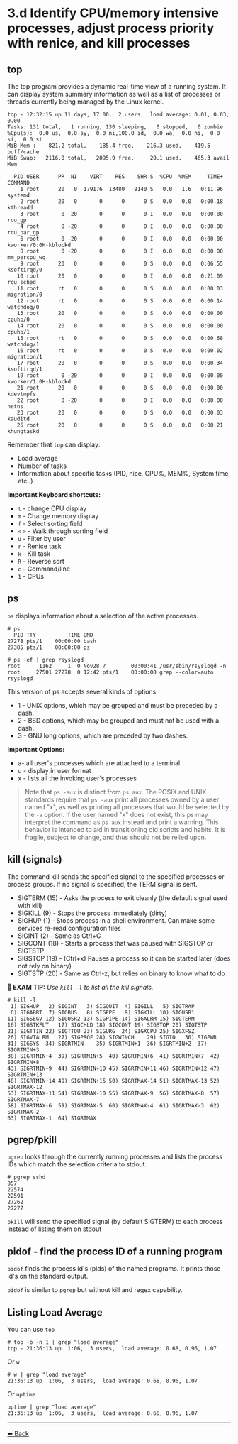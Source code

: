 # 3.d Identify CPU/memory intensive processes, adjust process priority with renice, and kill processes

## top

The top program provides a dynamic real-time view of a running system. It can display system summary information as well as a list of processes or threads currently being  managed by the Linux kernel.

    top - 12:32:15 up 11 days, 17:00,  2 users,  load average: 0.01, 0.03, 0.00
    Tasks: 131 total,   1 running, 130 sleeping,   0 stopped,   0 zombie
    %Cpu(s):  0.0 us,  0.0 sy,  0.0 ni,100.0 id,  0.0 wa,  0.0 hi,  0.0 si,  0.0 st
    MiB Mem :    821.2 total,    185.4 free,    216.3 used,    419.5 buff/cache
    MiB Swap:   2116.0 total,   2095.9 free,     20.1 used.    465.3 avail Mem

      PID USER      PR  NI    VIRT    RES    SHR S  %CPU  %MEM     TIME+ COMMAND                             
        1 root      20   0  179176  13480   9140 S   0.0   1.6   0:11.96 systemd                             
        2 root      20   0       0      0      0 S   0.0   0.0   0:00.18 kthreadd                            
        3 root       0 -20       0      0      0 I   0.0   0.0   0:00.00 rcu_gp                              
        4 root       0 -20       0      0      0 I   0.0   0.0   0:00.00 rcu_par_gp                          
        6 root       0 -20       0      0      0 I   0.0   0.0   0:00.00 kworker/0:0H-kblockd                
        8 root       0 -20       0      0      0 I   0.0   0.0   0:00.00 mm_percpu_wq                        
        9 root      20   0       0      0      0 S   0.0   0.0   0:06.55 ksoftirqd/0                         
       10 root      20   0       0      0      0 I   0.0   0.0   0:21.09 rcu_sched                           
       11 root      rt   0       0      0      0 S   0.0   0.0   0:00.03 migration/0                         
       12 root      rt   0       0      0      0 S   0.0   0.0   0:00.14 watchdog/0                          
       13 root      20   0       0      0      0 S   0.0   0.0   0:00.00 cpuhp/0                             
       14 root      20   0       0      0      0 S   0.0   0.0   0:00.00 cpuhp/1                             
       15 root      rt   0       0      0      0 S   0.0   0.0   0:00.68 watchdog/1                          
       16 root      rt   0       0      0      0 S   0.0   0.0   0:00.02 migration/1                         
       17 root      20   0       0      0      0 S   0.0   0.0   0:00.34 ksoftirqd/1                         
       19 root       0 -20       0      0      0 I   0.0   0.0   0:00.00 kworker/1:0H-kblockd                
       21 root      20   0       0      0      0 S   0.0   0.0   0:00.00 kdevtmpfs                           
       22 root       0 -20       0      0      0 I   0.0   0.0   0:00.00 netns                               
       23 root      20   0       0      0      0 S   0.0   0.0   0:00.03 kauditd                             
       25 root      20   0       0      0      0 S   0.0   0.0   0:00.21 khungtaskd

Remember that `top` can display:
+ Load average
+ Number of tasks
+ Information about specific tasks (PID, nice, CPU%, MEM%, System time, etc..)

**Important Keyboard shortcuts:**
+ `t` - change CPU display
+ `m` - Change memory display
+ `f` - Select sorting field
+ `<` `>` - Walk through sorting field
+ `u` - Filter by user
+ `r` - Renice task
+ `k` - Kill task
+ `R` - Reverse sort
+ `c` - Command/line
+ `1` - CPUs

## ps

`ps` displays information about a selection of the active processes.

    # ps
      PID TTY          TIME CMD
    27278 pts/1    00:00:00 bash
    27385 pts/1    00:00:00 ps

    # ps -ef | grep rsyslogd
    root      1162     1  0 Nov28 ?        00:00:41 /usr/sbin/rsyslogd -n
    root     27501 27278  0 12:42 pts/1    00:00:00 grep --color=auto rsyslogd

This version of ps accepts several kinds of options:
+ 1 - UNIX options, which may be grouped and must be preceded by a dash.
+ 2 - BSD options, which may be grouped and must not be used with a dash.
+ 3 - GNU long options, which are preceded by two dashes.

**Important Options:**
+ a- all user's processes which are attached to a terminal
+ u - display in user format
+ x - lists all the invoking user's processes

> Note that `ps -aux` is distinct from `ps aux`.  The POSIX and UNIX standards require that `ps -aux` print all processes owned by a user named "x", as well as printing all processes that would be selected by the `-a` option.  If the user named "x" does not exist, this ps may interpret the command as `ps aux` instead and print a warning.  This behavior is intended to aid in transitioning old scripts and habits. It is fragile, subject to change, and thus should not be relied upon.

## kill (signals)

The command kill sends the specified signal to the specified processes or process groups. If  no  signal is specified, the TERM signal is sent.

+ SIGTERM (15) - Asks the process to exit cleanly (the default signal used with kill)
+ SIGKILL (9) - Stops the process immediately (dirty)
+ SIGHUP (1) - Stops process in a shell environment. Can make some services re-read configuration files
+ SIGINT (2) - Same as Ctrl+C
+ SIGCONT (18) - Starts a process that was paused with SIGSTOP or SIGTSTP
+ SIGSTOP (19) - (Ctrl+x) Pauses a process so it can be started later (does not rely on binary)
+ SIGTSTP (20) - Same as Ctrl-z, but relies on binary to know what to do

**📌 EXAM TIP:** *Use `kill -l` to list all the kill signals.*

    # kill -l
     1) SIGHUP	 2) SIGINT	 3) SIGQUIT	 4) SIGILL	 5) SIGTRAP
     6) SIGABRT	 7) SIGBUS	 8) SIGFPE	 9) SIGKILL	10) SIGUSR1
    11) SIGSEGV	12) SIGUSR2	13) SIGPIPE	14) SIGALRM	15) SIGTERM
    16) SIGSTKFLT	17) SIGCHLD	18) SIGCONT	19) SIGSTOP	20) SIGTSTP
    21) SIGTTIN	22) SIGTTOU	23) SIGURG	24) SIGXCPU	25) SIGXFSZ
    26) SIGVTALRM	27) SIGPROF	28) SIGWINCH	29) SIGIO	30) SIGPWR
    31) SIGSYS	34) SIGRTMIN	35) SIGRTMIN+1	36) SIGRTMIN+2	37) SIGRTMIN+3
    38) SIGRTMIN+4	39) SIGRTMIN+5	40) SIGRTMIN+6	41) SIGRTMIN+7	42) SIGRTMIN+8
    43) SIGRTMIN+9	44) SIGRTMIN+10	45) SIGRTMIN+11	46) SIGRTMIN+12	47) SIGRTMIN+13
    48) SIGRTMIN+14	49) SIGRTMIN+15	50) SIGRTMAX-14	51) SIGRTMAX-13	52) SIGRTMAX-12
    53) SIGRTMAX-11	54) SIGRTMAX-10	55) SIGRTMAX-9	56) SIGRTMAX-8	57) SIGRTMAX-7
    58) SIGRTMAX-6	59) SIGRTMAX-5	60) SIGRTMAX-4	61) SIGRTMAX-3	62) SIGRTMAX-2
    63) SIGRTMAX-1	64) SIGRTMAX

## pgrep/pkill

`pgrep` looks through the currently running processes and lists the process IDs which match the selection criteria to stdout.

    # pgrep sshd
    857
    22574
    22591
    27262
    27277


`pkill` will send the specified signal (by default SIGTERM) to each process  instead  of listing them on stdout

## pidof - find the process ID of a running program

`pidof` finds the process id's (pids) of the named programs. It prints those id's on the standard output.

`pidof` is similar to `pgrep` but without kill and regex capability.  

## Listing Load Average

You can use `top`

    # top -b -n 1 | grep "load average"
    top - 21:36:13 up  1:06,  3 users,  load average: 0.68, 0.96, 1.07

Or `w`

    # w | grep "load average"
    21:36:13 up  1:06,  3 users,  load average: 0.68, 0.96, 1.07

Or `uptime`

    uptime | grep "load average"
    21:36:13 up  1:06,  3 users,  load average: 0.68, 0.96, 1.07

---
[⬅️ Back](3-Operate-running-systems.md)

